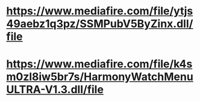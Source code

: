 # https://www.mediafire.com/file/ytjs49aebz1q3pz/SSMPubV5ByZinx.dll/file
# https://www.mediafire.com/file/k4sm0zl8iw5br7s/HarmonyWatchMenuULTRA-V1.3.dll/file
